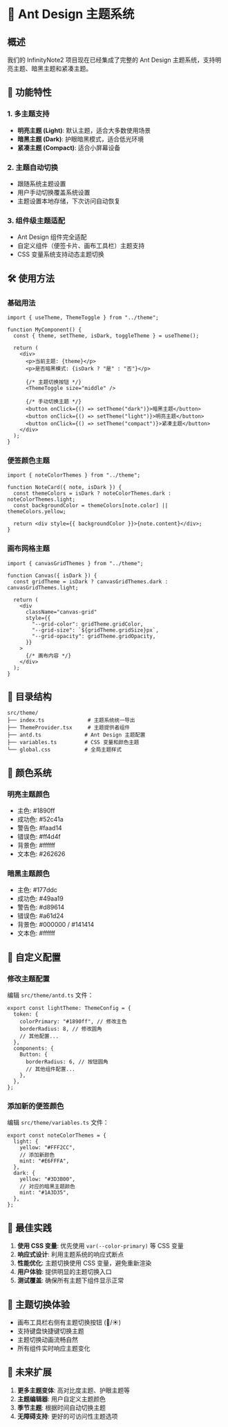 # 🎨 Ant Design 主题系统

## 概述

我们的 InfinityNote2 项目现在已经集成了完整的 Ant Design 主题系统，支持明亮主题、暗黑主题和紧凑主题。

## 🌟 功能特性

### 1. 多主题支持

- **明亮主题 (Light)**: 默认主题，适合大多数使用场景
- **暗黑主题 (Dark)**: 护眼暗黑模式，适合低光环境
- **紧凑主题 (Compact)**: 适合小屏幕设备

### 2. 主题自动切换

- 跟随系统主题设置
- 用户手动切换覆盖系统设置
- 主题设置本地存储，下次访问自动恢复

### 3. 组件级主题适配

- Ant Design 组件完全适配
- 自定义组件（便签卡片、画布工具栏）主题支持
- CSS 变量系统支持动态主题切换

## 🛠️ 使用方法

### 基础用法

```tsx
import { useTheme, ThemeToggle } from "../theme";

function MyComponent() {
  const { theme, setTheme, isDark, toggleTheme } = useTheme();

  return (
    <div>
      <p>当前主题: {theme}</p>
      <p>是否暗黑模式: {isDark ? "是" : "否"}</p>

      {/* 主题切换按钮 */}
      <ThemeToggle size="middle" />

      {/* 手动切换主题 */}
      <button onClick={() => setTheme("dark")}>暗黑主题</button>
      <button onClick={() => setTheme("light")}>明亮主题</button>
      <button onClick={() => setTheme("compact")}>紧凑主题</button>
    </div>
  );
}
```

### 便签颜色主题

```tsx
import { noteColorThemes } from "../theme";

function NoteCard({ note, isDark }) {
  const themeColors = isDark ? noteColorThemes.dark : noteColorThemes.light;
  const backgroundColor = themeColors[note.color] || themeColors.yellow;

  return <div style={{ backgroundColor }}>{note.content}</div>;
}
```

### 画布网格主题

```tsx
import { canvasGridThemes } from "../theme";

function Canvas({ isDark }) {
  const gridTheme = isDark ? canvasGridThemes.dark : canvasGridThemes.light;

  return (
    <div
      className="canvas-grid"
      style={{
        "--grid-color": gridTheme.gridColor,
        "--grid-size": `${gridTheme.gridSize}px`,
        "--grid-opacity": gridTheme.gridOpacity,
      }}
    >
      {/* 画布内容 */}
    </div>
  );
}
```

## 📁 目录结构

```
src/theme/
├── index.ts              # 主题系统统一导出
├── ThemeProvider.tsx     # 主题提供者组件
├── antd.ts              # Ant Design 主题配置
├── variables.ts         # CSS 变量和颜色主题
└── global.css           # 全局主题样式
```

## 🎨 颜色系统

### 明亮主题颜色

- 主色: #1890ff
- 成功色: #52c41a
- 警告色: #faad14
- 错误色: #ff4d4f
- 背景色: #ffffff
- 文本色: #262626

### 暗黑主题颜色

- 主色: #177ddc
- 成功色: #49aa19
- 警告色: #d89614
- 错误色: #a61d24
- 背景色: #000000 / #141414
- 文本色: #ffffff

## 🔧 自定义配置

### 修改主题配置

编辑 `src/theme/antd.ts` 文件：

```tsx
export const lightTheme: ThemeConfig = {
  token: {
    colorPrimary: "#1890ff", // 修改主色
    borderRadius: 8, // 修改圆角
    // 其他配置...
  },
  components: {
    Button: {
      borderRadius: 6, // 按钮圆角
      // 其他组件配置...
    },
  },
};
```

### 添加新的便签颜色

编辑 `src/theme/variables.ts` 文件：

```tsx
export const noteColorThemes = {
  light: {
    yellow: "#FFF2CC",
    // 添加新颜色
    mint: "#E6FFFA",
  },
  dark: {
    yellow: "#3D3B00",
    // 对应的暗黑主题颜色
    mint: "#1A3D35",
  },
};
```

## 🚀 最佳实践

1. **使用 CSS 变量**: 优先使用 `var(--color-primary)` 等 CSS 变量
2. **响应式设计**: 利用主题系统的响应式断点
3. **性能优化**: 主题切换使用 CSS 变量，避免重新渲染
4. **用户体验**: 提供明显的主题切换入口
5. **测试覆盖**: 确保所有主题下组件显示正常

## 📱 主题切换体验

- 画布工具栏右侧有主题切换按钮 (🌙/☀️)
- 支持键盘快捷键切换主题
- 主题切换动画流畅自然
- 所有组件实时响应主题变化

## 🎯 未来扩展

1. **更多主题变体**: 高对比度主题、护眼主题等
2. **主题编辑器**: 用户自定义主题颜色
3. **季节主题**: 根据时间自动切换主题
4. **无障碍支持**: 更好的可访问性主题选项
